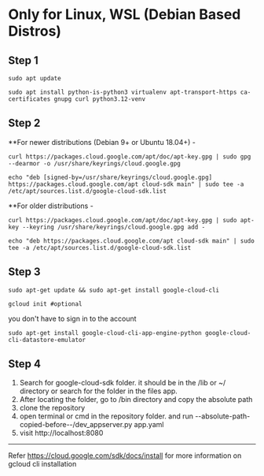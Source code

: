 # Only for Linux, WSL (Debian Based Distros)

Step 1
-------------------------------------------------------------------------------------------------------------
```
sudo apt update
```

```
sudo apt install python-is-python3 virtualenv apt-transport-https ca-certificates gnupg curl python3.12-venv
```

Step 2
-------------------------------------------------------------------------------------------------------------
**For newer distributions (Debian 9+ or Ubuntu 18.04+) -

```
curl https://packages.cloud.google.com/apt/doc/apt-key.gpg | sudo gpg --dearmor -o /usr/share/keyrings/cloud.google.gpg
```

```
echo "deb [signed-by=/usr/share/keyrings/cloud.google.gpg] https://packages.cloud.google.com/apt cloud-sdk main" | sudo tee -a /etc/apt/sources.list.d/google-cloud-sdk.list
```

**For older distributions - 

```
curl https://packages.cloud.google.com/apt/doc/apt-key.gpg | sudo apt-key --keyring /usr/share/keyrings/cloud.google.gpg add -
```

```
echo "deb https://packages.cloud.google.com/apt cloud-sdk main" | sudo tee -a /etc/apt/sources.list.d/google-cloud-sdk.list
```

Step 3
-------------------------------------------------------------------------------------------------------------
```
sudo apt-get update && sudo apt-get install google-cloud-cli
```

```
gcloud init #optional
```

you don't have to sign in to the account

```
sudo apt-get install google-cloud-cli-app-engine-python google-cloud-cli-datastore-emulator
```
Step 4
---------------------------------------------------------------------
1. Search for google-cloud-sdk folder. it should be in the /lib or ~/ directory or search for the folder in the files app. 
2. After locating the folder, go to /bin directory and copy the absolute path
3. clone the repository 
4. open terminal or cmd in the repository folder. and run --absolute-path-copied-before--/dev_appserver.py app.yaml
5. visit http://localhost:8080


---------------------------------------------------------------------
Refer https://cloud.google.com/sdk/docs/install for more information on gcloud cli installation